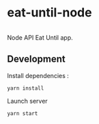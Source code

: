 # eat-until-node

[![<piRstone>](https://circleci.com/gh/piRstone/eat-until-node.svg?style=shield)](https://circleci.com/gh/piRstone/eat-until-node)

Node API Eat Until app.

## Development

Install dependencies :

```
yarn install
```

Launch server

```
yarn start
```
